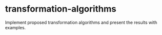 # transformation-algorithms
Implement proposed transformation algorithms and present the results with examples.

